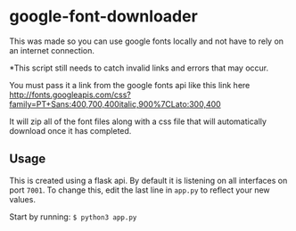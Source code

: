 # google-font-downloader

This was made so you can use google fonts locally and not have to rely on an internet connection. 

*This script still needs to catch invalid links and errors that may occur.

You must pass it a link from the google fonts api like this link here http://fonts.googleapis.com/css?family=PT+Sans:400,700,400italic,900%7CLato:300,400

It will zip all of the font files along with a css file that will automatically download once it has completed.

## Usage
This is created using a flask api. By default it is listening on all interfaces on port `7001`. To change this, edit the last line in `app.py` to reflect your new values.

Start by running: `$ python3 app.py`
